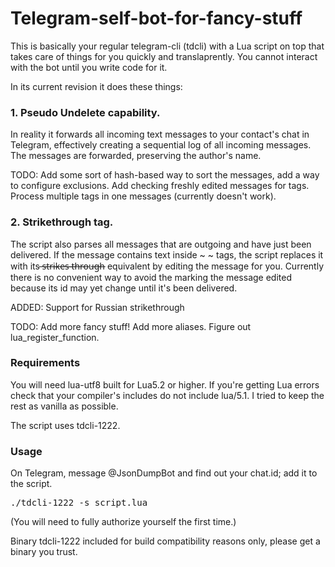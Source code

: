 # Telegram-self-bot-for-fancy-stuff

This is basically your regular telegram-cli (tdcli) with a Lua script on top that takes care of things for you quickly and translaprently. You cannot interact with the bot until you write code for it.

In its current revision it does these things:

<h3><b>1. Pseudo Undelete capability.</b></h3>

In reality it forwards all incoming text messages to your contact's chat in Telegram, effectively creating a sequential log of all incoming messages. The messages are forwarded, preserving the author's name. 

TODO: Add some sort of hash-based way to sort the messages, add a way to configure exclusions. Add checking freshly edited messages for tags. Process multiple tags in one messages (currently doesn't work).

<h3><b>2. Strikethrough tag.</b></h3>

The script also parses all messages that are outgoing and have just been delivered. If the message contains text inside ~ ~ tags, the script replaces it with its ̶s̶t̶r̶i̶k̶e̶s̶ ̶t̶h̶r̶o̶u̶g̶h̶ equivalent by editing the message for you. Currently there is no convenient way to avoid the marking the message edited because its id may yet change until it's been delivered.

ADDED: Support for Russian strikethrough

TODO: Add more fancy stuff! Add more aliases. Figure out lua_register_function.

<h3><b>Requirements</h3></b>

You will need lua-utf8 built for Lua5.2 or higher. If you're getting Lua errors check that your compiler's includes do not include lua/5.1. I tried to keep the rest as vanilla as possible.

The script uses tdcli-1222.

<h3><b>Usage</h3></b>

On Telegram, message @JsonDumpBot and find out your chat.id; add it to the script.

<pre>./tdcli-1222 -s script.lua</pre>

(You will need to fully authorize yourself the first time.)

Binary tdcli-1222 included for build compatibility reasons only, please get a binary you trust.
